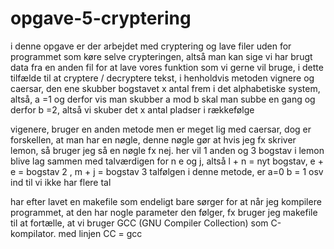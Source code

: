 # opgave-5-cryptering
i denne opgave er der arbejdet med cryptering og lave filer uden for programmet som køre selve crypteringen, altså man kan sige vi har brugt data fra en anden fil for at lave vores funktion som vi gerne vil bruge, i dette tilfælde til at cryptere / decryptere tekst, i henholdvis metoden vignere og caersar, den ene skubber bogstavet x antal frem i det alphabetiske system, altså, a =1 og derfor vis man skubber a mod b skal man subbe en gang og derfor b =2, altså vi skuber det x antal pladser i rækkefølge

vigenere, bruger en anden metode men er meget lig med caersar, dog er forskellen, at man har en nøgle, denne nøgle gør at hvis jeg fx skriver lemon, så bruger jeg så en nøgle fx nej. her vil 1 anden og 3 bogstav i lemon blive lag sammen med talværdigen for n  e og j, altså l + n = nyt bogstav,  e + e = bogstav 2 , m + j = bogstav 3
talfølgen i denne metode, er a=0 b = 1 osv ind til vi ikke har flere tal

har efter lavet en makefile som endeligt bare sørger for at når jeg kompilere programmet, at den har nogle parameter den følger, fx bruger jeg makefile til at fortælle, at vi bruger GCC (GNU Compiler Collection) som C-kompilator. med linjen CC = gcc
